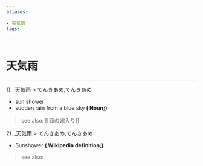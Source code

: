 ```yaml
---
aliases:
    
- 天気雨
tags:
    
---
```


# 天気雨
---
1).
,天気雨 > てんきあめ,てんきあめ

- sun shower
- sudden rain from a blue sky
**( Noun;)**
> see also:  [[狐の嫁入り]]
            
2).
,天気雨 > てんきあめ,てんきあめ

- Sunshower
**( Wikipedia definition;)**
> see also: 
            